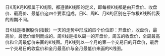 日K周K月K都属于K线图，都遵循K线图的定义，即每根K线都是由开盘价、收盘价、最高价、最低价这四个要素组成。日K、周K、月K的区别在于每根K线所代表的周期不同。

日K线是根据股价(指数）一天的走势中形成的四个价位即：开盘价，收盘价，最高价，最低价绘制而成的。周K线是指以周一的开盘价，周五的收盘价，全周最高价和全周最低价来画的K线图。月K线则以一个月的第一个交易日的开盘价，最后一个交易日的收盘价和全月最高价与全月最低价来画的K线图。